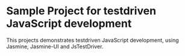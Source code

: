 # Sample Project for testdriven JavaScript development #

This projects demonstrates testdriven JavaScript development, using Jasmine, Jasmine-UI and JsTestDriver.
